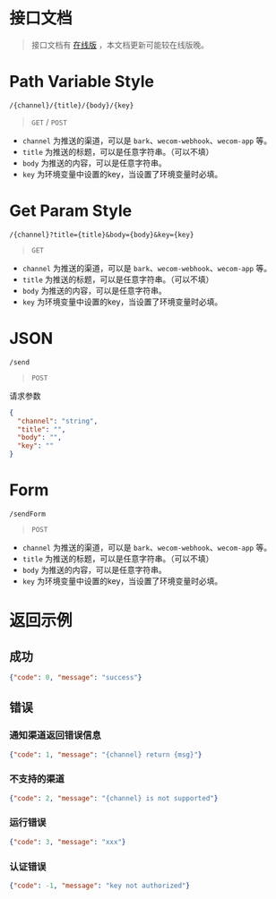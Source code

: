 <h1>接口文档</h1>

> 接口文档有 [在线版](https://service-epwdrzxg-1255787947.gz.apigw.tencentcs.com/release/docs) ，本文档更新可能较在线版晚。

# Path Variable Style
`/{channel}/{title}/{body}/{key}`

>  `GET` / `POST`

- `channel` 为推送的渠道，可以是 `bark`、`wecom-webhook`、`wecom-app` 等。
- `title` 为推送的标题，可以是任意字符串。（可以不填）
- `body` 为推送的内容，可以是任意字符串。
- `key` 为环境变量中设置的key，当设置了环境变量时必填。

# Get Param Style

`/{channel}?title={title}&body={body}&key={key}`

> `GET`

- `channel` 为推送的渠道，可以是 `bark`、`wecom-webhook`、`wecom-app` 等。
- `title` 为推送的标题，可以是任意字符串。（可以不填）
- `body` 为推送的内容，可以是任意字符串。
- `key` 为环境变量中设置的key，当设置了环境变量时必填。

# JSON

`/send`

> `POST`

请求参数

```json
{
  "channel": "string",
  "title": "",
  "body": "",
  "key": ""
}
```

# Form

`/sendForm`

> `POST`

- `channel` 为推送的渠道，可以是 `bark`、`wecom-webhook`、`wecom-app` 等。
- `title` 为推送的标题，可以是任意字符串。（可以不填）
- `body` 为推送的内容，可以是任意字符串。
- `key` 为环境变量中设置的key，当设置了环境变量时必填。

# 返回示例

## 成功
```json
{"code": 0, "message": "success"}
```

## 错误

### 通知渠道返回错误信息

```json
{"code": 1, "message": "{channel} return {msg}"}
```

### 不支持的渠道

```json
{"code": 2, "message": "{channel} is not supported"}
```

### 运行错误

```json
{"code": 3, "message": "xxx"}
```

### 认证错误

```json
{"code": -1, "message": "key not authorized"}
```